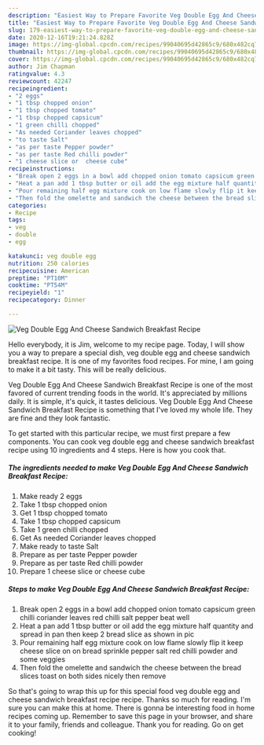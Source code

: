 ```yaml
---
description: "Easiest Way to Prepare Favorite Veg Double Egg And Cheese Sandwich Breakfast Recipe"
title: "Easiest Way to Prepare Favorite Veg Double Egg And Cheese Sandwich Breakfast Recipe"
slug: 179-easiest-way-to-prepare-favorite-veg-double-egg-and-cheese-sandwich-breakfast-recipe
date: 2020-12-16T19:21:24.828Z
image: https://img-global.cpcdn.com/recipes/99040695d42865c9/680x482cq70/veg-double-egg-and-cheese-sandwich-breakfast-recipe-recipe-main-photo.jpg
thumbnail: https://img-global.cpcdn.com/recipes/99040695d42865c9/680x482cq70/veg-double-egg-and-cheese-sandwich-breakfast-recipe-recipe-main-photo.jpg
cover: https://img-global.cpcdn.com/recipes/99040695d42865c9/680x482cq70/veg-double-egg-and-cheese-sandwich-breakfast-recipe-recipe-main-photo.jpg
author: Jim Chapman
ratingvalue: 4.3
reviewcount: 42247
recipeingredient:
- "2 eggs"
- "1 tbsp chopped onion"
- "1 tbsp chopped tomato"
- "1 tbsp chopped capsicum"
- "1 green chilli chopped"
- "As needed Coriander leaves chopped"
- "to taste Salt"
- "as per taste Pepper powder"
- "as per taste Red chilli powder"
- "1 cheese slice or  cheese cube"
recipeinstructions:
- "Break open 2 eggs in a bowl add chopped onion tomato capsicum green chilli coriander leaves red chilli salt pepper beat well"
- "Heat a pan add 1 tbsp butter or oil add the egg mixture half quantity and spread in pan then keep 2 bread slice as shown in pic"
- "Pour remaining half egg mixture cook on low flame slowly flip it keep cheese slice on on bread sprinkle pepper salt red chilli powder and some veggies"
- "Then fold the omelette and sandwich the cheese between the bread slices toast on both sides nicely then remove"
categories:
- Recipe
tags:
- veg
- double
- egg

katakunci: veg double egg 
nutrition: 250 calories
recipecuisine: American
preptime: "PT10M"
cooktime: "PT54M"
recipeyield: "1"
recipecategory: Dinner

---
```



![Veg Double Egg And Cheese Sandwich Breakfast Recipe](https://img-global.cpcdn.com/recipes/99040695d42865c9/680x482cq70/veg-double-egg-and-cheese-sandwich-breakfast-recipe-recipe-main-photo.jpg)

Hello everybody, it is Jim, welcome to my recipe page. Today, I will show you a way to prepare a special dish, veg double egg and cheese sandwich breakfast recipe. It is one of my favorites food recipes. For mine, I am going to make it a bit tasty. This will be really delicious.

Veg Double Egg And Cheese Sandwich Breakfast Recipe is one of the most favored of current trending foods in the world. It's appreciated by millions daily. It is simple, it's quick, it tastes delicious. Veg Double Egg And Cheese Sandwich Breakfast Recipe is something that I've loved my whole life. They are fine and they look fantastic.




To get started with this particular recipe, we must first prepare a few components. You can cook veg double egg and cheese sandwich breakfast recipe using 10 ingredients and 4 steps. Here is how you cook that.

<!--inarticleads1-->

##### The ingredients needed to make Veg Double Egg And Cheese Sandwich Breakfast Recipe:

1. Make ready 2 eggs
1. Take 1 tbsp chopped onion
1. Get 1 tbsp chopped tomato
1. Take 1 tbsp chopped capsicum
1. Take 1 green chilli chopped
1. Get As needed Coriander leaves chopped
1. Make ready to taste Salt
1. Prepare as per taste Pepper powder
1. Prepare as per taste Red chilli powder
1. Prepare 1 cheese slice or  cheese cube




<!--inarticleads2-->

##### Steps to make Veg Double Egg And Cheese Sandwich Breakfast Recipe:

1. Break open 2 eggs in a bowl add chopped onion tomato capsicum green chilli coriander leaves red chilli salt pepper beat well
1. Heat a pan add 1 tbsp butter or oil add the egg mixture half quantity and spread in pan then keep 2 bread slice as shown in pic
1. Pour remaining half egg mixture cook on low flame slowly flip it keep cheese slice on on bread sprinkle pepper salt red chilli powder and some veggies
1. Then fold the omelette and sandwich the cheese between the bread slices toast on both sides nicely then remove




So that's going to wrap this up for this special food veg double egg and cheese sandwich breakfast recipe recipe. Thanks so much for reading. I'm sure you can make this at home. There is gonna be interesting food in home recipes coming up. Remember to save this page in your browser, and share it to your family, friends and colleague. Thank you for reading. Go on get cooking!
